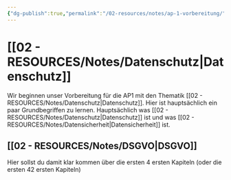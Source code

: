 ```yaml
---
{"dg-publish":true,"permalink":"/02-resources/notes/ap-1-vorbereitung/","tags":["GFN/prüfungsrelevant/AP1/vorbereitung"],"noteIcon":"","updated":"2025-03-02T13:26:55.004+01:00"}
---
```


# [[02 - RESOURCES/Notes/Datenschutz\|Datenschutz]] 
Wir beginnen unser Vorbereitung für die AP1 mit den Thematik [[02 - RESOURCES/Notes/Datenschutz\|Datenschutz]].
Hier ist hauptsächlich ein paar Grundbegriffen zu lernen. Hauptsächlich was [[02 - RESOURCES/Notes/Datenschutz\|Datenschutz]] ist und was [[02 - RESOURCES/Notes/Datensicherheit\|Datensicherheit]] ist.

## [[02 - RESOURCES/Notes/DSGVO\|DSGVO]]
Hier sollst du damit klar kommen über die ersten 4 ersten Kapiteln (oder die ersten 42 ersten Kapiteln)